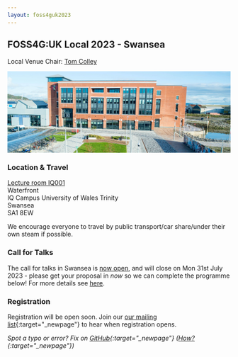 ```yaml
---
layout: foss4guk2023
---
```


## FOSS4G:UK Local 2023 - Swansea

Local Venue Chair: [Tom Colley](https://uk.linkedin.com/in/tom-colley-59a0376a)

<img src="images/sa1-swansea-waterfront-iq-building-exterior-wide.jpg" width="600" align="middle">

<!--
### Sponsors

We are very grateful for the support of [CGI](https://www.cgi.com/en) for supporting sponsorship of the venue for FOSS4G:UK Local 2023 in Swansea. <br>

--> 

### Location & Travel

[Lecture room IQ001](https://www.openstreetmap.org/way/1138254725#map=15/51.6145/-3.9275)<br>
Waterfront<br>
IQ Campus University of Wales Trinity<br>
Swansea<br>
SA1 8EW<br>

We encourage everyone to travel by public transport/car share/under their own steam if possible.

### Call for Talks

The call for talks in Swansea is [now open](https://forms.gle/hvfkQvwxWjxwMXMN6), and will close on Mon 31st July 2023 - please get your proposal in *now* so we can complete the programme below! For more details see [here](https://uk.osgeo.org/foss4guklocal2023/index.html#call-for-talks).


### Registration

Registration will be open soon. Join our [our mailing list](https://lists.osgeo.org/mailman/listinfo/uk){:target="_newpage"} to hear when registration opens. 

*Spot a typo or error? Fix on [GitHub](https://github.com/osgeouk/website/blob/gh-pages/foss4guklocal2023/swansea.md){:target="_newpage"} ([How?](https://uk.osgeo.org/editing-on-github){:target="_newpage"})*
